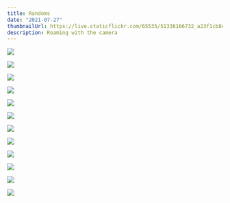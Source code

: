 ```yaml
---
title: Randoms
date: "2021-07-27"
thumbnailUrl: https://live.staticflickr.com/65535/51338166732_a23f1cb8ea_k.jpg
description: Roaming with the camera
---
```


![](https://live.staticflickr.com/65535/51339110463_bb13340c14_k.jpg)

![](https://live.staticflickr.com/65535/51338892336_dd7701a007_k.jpg)

![](https://live.staticflickr.com/65535/51339110578_d0577be5a5_k.jpg)

![](https://live.staticflickr.com/65535/51338166732_a23f1cb8ea_k.jpg)

![](https://live.staticflickr.com/65535/51339110618_ae335defc8_k.jpg)

![](https://live.staticflickr.com/65535/51338892526_6cd3dc8dac_k.jpg)

![](https://live.staticflickr.com/65535/51339895760_29bd3f5d65_k.jpg)

![](https://live.staticflickr.com/65535/51339895990_165d0640d2_k.jpg)

![](https://live.staticflickr.com/65535/51339110793_e6dfda913b_k.jpg)

![](https://live.staticflickr.com/65535/51339896050_8ae5b427a7_k.jpg)

![](https://live.staticflickr.com/65535/51338892626_caaaff6c72_k.jpg)

![](https://live.staticflickr.com/65535/51338167012_8189415177_k.jpg)
